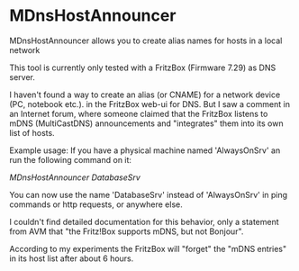 # MDnsHostAnnouncer
MDnsHostAnnouncer allows you to create alias names for hosts in a local network

This tool is currently only tested with a FritzBox (Firmware 7.29) as DNS server.

I haven't found a way to create an alias (or CNAME) for a network device (PC, notebook etc.).
in the FritzBox web-ui for DNS. But I saw a comment in an Internet forum, where someone
claimed that the FritzBox listens to mDNS (MultiCastDNS) announcements and "integrates" them into its own list of hosts.

Example usage:
If you have a physical machine named 'AlwaysOnSrv' an run the following command on it:

*MDnsHostAnnouncer DatabaseSrv*

You can now use the name 'DatabaseSrv' instead of 'AlwaysOnSrv' in ping commands or
http requests, or anywhere else.

I couldn't find detailed documentation for this behavior, only a statement from AVM that
"the Fritz!Box supports mDNS, but not Bonjour".

According to my experiments the FritzBox will "forget" the "mDNS entries" in
its host list after about 6 hours.